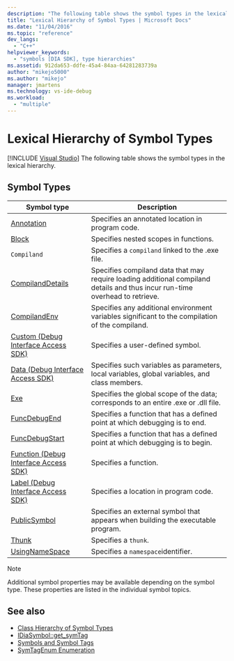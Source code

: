 ```yaml
---
description: "The following table shows the symbol types in the lexical hierarchy."
title: "Lexical Hierarchy of Symbol Types | Microsoft Docs"
ms.date: "11/04/2016"
ms.topic: "reference"
dev_langs:
  - "C++"
helpviewer_keywords:
  - "symbols [DIA SDK], type hierarchies"
ms.assetid: 912da653-ddfe-45a4-84aa-64281283739a
author: "mikejo5000"
ms.author: "mikejo"
manager: jmartens
ms.technology: vs-ide-debug
ms.workload:
  - "multiple"
---
```

# Lexical Hierarchy of Symbol Types

 [!INCLUDE [Visual Studio](~/includes/applies-to-version/vs-not-mac.md)]
The following table shows the symbol types in the lexical hierarchy.

## Symbol Types

|Symbol type|Description|
|-----------------|-----------------|
|[Annotation](../../debugger/debug-interface-access/annotation.md)|Specifies an annotated location in program code.|
|[Block](../../debugger/debug-interface-access/block.md)|Specifies nested scopes in functions.|
|`Compiland`|Specifies a `compiland` linked to the .exe file.|
|[CompilandDetails](../../debugger/debug-interface-access/compilanddetails.md)|Specifies compiland data that may require loading additional compiland details and thus incur run-time overhead to retrieve.|
|[CompilandEnv](../../debugger/debug-interface-access/compilandenv.md)|Specifies any additional environment variables significant to the compilation of the compiland.|
|[Custom (Debug Interface Access SDK)](../../debugger/debug-interface-access/custom-debug-interface-access-sdk.md)|Specifies a user-defined symbol.|
|[Data (Debug Interface Access SDK)](../../debugger/debug-interface-access/data-debug-interface-access-sdk.md)|Specifies such variables as parameters, local variables, global variables, and class members.|
|[Exe](../../debugger/debug-interface-access/exe.md)|Specifies the global scope of the data; corresponds to an entire .exe or .dll file.|
|[FuncDebugEnd](../../debugger/debug-interface-access/funcdebugend.md)|Specifies a function that has a defined point at which debugging is to end.|
|[FuncDebugStart](../../debugger/debug-interface-access/funcdebugstart.md)|Specifies a function that has a defined point at which debugging is to begin.|
|[Function (Debug Interface Access SDK)](../../debugger/debug-interface-access/function-debug-interface-access-sdk.md)|Specifies a function.|
|[Label (Debug Interface Access SDK)](../../debugger/debug-interface-access/label-debug-interface-access-sdk.md)|Specifies a location in program code.|
|[PublicSymbol](../../debugger/debug-interface-access/publicsymbol.md)|Specifies an external symbol that appears when building the executable program.|
|[Thunk](../../debugger/debug-interface-access/thunk.md)|Specifies a `thunk`.|
|[UsingNameSpace](../../debugger/debug-interface-access/usingnamespace.md)|Specifies a `namespace`identifier.|

> [!NOTE]
> Additional symbol properties may be available depending on the symbol type. These properties are listed in the individual symbol topics.

## See also
- [Class Hierarchy of Symbol Types](../../debugger/debug-interface-access/class-hierarchy-of-symbol-types.md)
- [IDiaSymbol::get_symTag](../../debugger/debug-interface-access/idiasymbol-get-symtag.md)
- [Symbols and Symbol Tags](../../debugger/debug-interface-access/symbols-and-symbol-tags.md)
- [SymTagEnum Enumeration](../../debugger/debug-interface-access/symtagenum.md)
